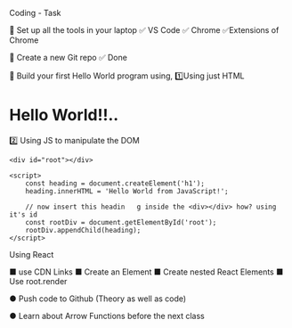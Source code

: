 Coding - Task 

🔰 Set up all the tools in your laptop
✅ VS Code
✅ Chrome
✅Extensions of Chrome


🔰 Create a new Git repo
✅ Done

🔰 Build your first Hello World program using,
1️⃣Using just HTML
<!DOCTYPE html>
<html lang="en">

<head>
    <meta charset="UTF-8">
    <meta name="viewport" content="width=device-width, initial-scale=1.0">
    <title>React Mastery</title>
</head>

<body>
    <h1>Hello World!!..</h1>
</body>

</html>

2️⃣ Using JS to manipulate the DOM


    <div id="root"></div>

    <script>
        const heading = document.createElement('h1');
        heading.innerHTML = 'Hello World from JavaScript!';

        // now insert this headin   g inside the <div></div> how? using it's id
        const rootDiv = document.getElementById('root');
        rootDiv.appendChild(heading);
    </script>

 Using React

■ use CDN Links
■ Create an Element
■ Create nested React Elements
■ Use root.render

● Push code to Github (Theory as well as code)

● Learn about Arrow Functions before the next class